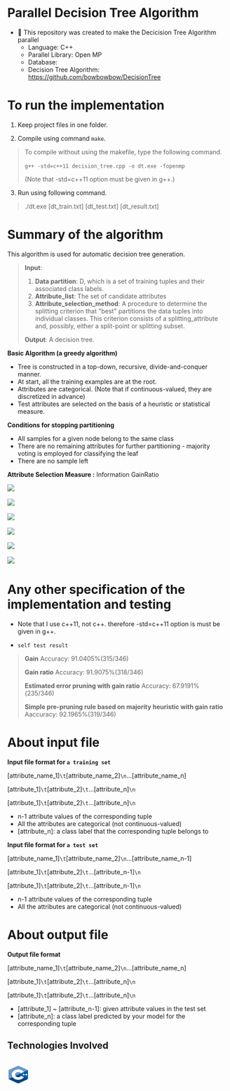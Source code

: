 Parallel Decision Tree Algorithm
=========================


- 📖 This repository was created to make the Decicision Tree Algorithm parallel
  - Language: C++
  - Parallel Library: Open MP
  - Database: 
  - Decision Tree Algorithm: https://github.com/bowbowbow/DecisionTree

To run the implementation 
=========================

1. Keep project files in one folder.

2. Compile using command `make`.
> To compile without using the makefile, type the following command.
>
> `g++ -std=c++11 decision_tree.cpp -o dt.exe -fopenmp`
> 
> (Note that -std=c++11 option must be given in g++.)

3. Run using following command.
> ./dt.exe [dt_train.txt] [dt_test.txt] [dt_result.txt]

Summary of the algorithm
============

This algorithm is used for automatic decision tree generation.

> **Input**:
> 1. **Data partition**: D, which is a set of training tuples and their associated class labels.
> 2. **Attribute_list**: The set of candidate attributes
> 3. **Attribute_selection_method**: A procedure to determine the splitting criterion that "best" partitions the data tuples into individual classes. This criterion consists of a splitting_attribute and, possibly, either a split-point or splitting subset.
> 
> **Output**: A decision tree.

**Basic Algorithm (a greedy algorithm)**
- Tree is constructed in a top-down, recursive, divide-and-conquer manner.
- At start, all the training examples are at the root.
- Attributes are categorical. (Note that if continuous-valued, they are discretized in advance)
- Test attributes are selected on the basis of a heuristic or statistical measure.

**Conditions for stopping partitioning**
- All samples for a given node belong to the same class
- There are no remaining attributes for further partitioning - majority voting is employed for classifying the leaf
- There are no sample left

**Attribute Selection Measure :** Information GainRatio

![](https://latex.codecogs.com/gif.latex?$$GainRatio(A)&space;=&space;\frac&space;{Gain(A)}{SplitInfo(A)}&space;$$)

![](https://latex.codecogs.com/gif.latex?$$SplitInfo_{A}(D)&space;=&space;-&space;\sum&space;_{&space;j=1&space;}^{&space;v&space;}&space;\frac&space;{&space;\left|&space;{&space;D&space;}_{&space;j&space;}&space;\right|&space;}{&space;\left|&space;D&space;\right|&space;}&space;log_{2}(\frac&space;{&space;\left|&space;{&space;D&space;}_{&space;j&space;}&space;\right|&space;}{&space;\left|&space;D&space;\right|&space;})$$)

![](https://latex.codecogs.com/gif.latex?$$Gain(A)&space;=&space;info(D)&space;-&space;info_{A}(D)$$)

![](https://latex.codecogs.com/gif.latex?$$info_{A}(D)&space;=&space;\sum&space;_{&space;j=1&space;}^{&space;v&space;}&space;\frac&space;{&space;\left|&space;{&space;D&space;}_{&space;j&space;}&space;\right|&space;}{&space;\left|&space;D&space;\right|&space;}&space;info({&space;D&space;}_{&space;j&space;})$$)

![](https://latex.codecogs.com/gif.latex?$$info(D)&space;=&space;-&space;\sum&space;_{&space;i=1&space;}^{&space;m&space;}{&space;{&space;p&space;}_{&space;i&space;}{&space;log&space;}_{&space;2&space;}({&space;p&space;}_{&space;i&space;})&space;}&space;$$)

![](https://latex.codecogs.com/gif.latex?$$p_{i}&space;=&space;\frac&space;{&space;\left|&space;{&space;C&space;}_{&space;i,&space;D&space;}&space;\right|&space;}{&space;\left|&space;D&space;\right|&space;}&space;$$)


Any other specification of the implementation and testing
============

- Note that I use c++11, not c++. therefore -std=c++11 option is must be given in g++.

- `self test result `
> **Gain**
> Accuracy: 91.0405%(315/346)
>
> **Gain ratio**
> Accuracy: 91.9075%(318/346)
>
> **Estimated error pruning with gain ratio**
> Accuracy: 67.9191%(235/346)
>
> **Simple pre-pruning rule based on majority heuristic with gain ratio** 
> Aaccuracy: 92.1965%(319/346)

About input file
============

**Input file format for `a training set`**

[attribute_name_1]`\t`[attribute_name_2]`\n`...[attribute_name_n]

[attribute_1]`\t`[attribute_2]`\t`...[attribute_n]`\n` 

[attribute_1]`\t`[attribute_2]`\t`...[attribute_n]`\n` 

- n-1 attribute values of the corresponding tuple
- All the attributes are categorical (not continuous-valued)
- [attribute_n]: a class label that the corresponding tuple belongs to

**Input file format for `a test set`**

[attribute_name_1]`\t`[attribute_name_2]`\n`...[attribute_name_n-1]

[attribute_1]`\t`[attribute_2]`\t`...[attribute_n-1]`\n` 

[attribute_1]`\t`[attribute_2]`\t`...[attribute_n-1]`\n` 

- n-1 attribute values of the corresponding tuple
- All the attributes are categorical (not continuous-valued)

About output file
============

**Output file format**

[attribute_name_1]`\t`[attribute_name_2]`\n`...[attribute_name_n]

[attribute_1]`\t`[attribute_2]`\t`...[attribute_n]`\n` 

[attribute_1]`\t`[attribute_2]`\t`...[attribute_n]`\n` 

- [attribute_1] ~ [attribute_n-1]: given attribute values in the test set
- [attribute_n]: a class label predicted by your model for the corresponding tuple


<h2>Technologies Involved</h2>
<div style="display: inline_block;"><br>
  <img align="center" alt="Camila-Cplusplus" height="40" width="50" src="https://github.com/devicons/devicon/blob/master/icons/cplusplus/cplusplus-original.svg">
</div>
